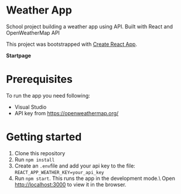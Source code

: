 # Weather App

School project building a weather app using API. Built with React and OpenWeatherMap API

This project was bootstrapped with [Create React App](https://github.com/facebook/create-react-app).

**Startpage**<br>

# Prerequisites

To run the app you need following:
- Visual Studio
- API key from https://openweathermap.org/

# Getting started

1. Clone this repository
2. Run `npm install`
3. Create an `.env`file and add your api key to the file:
`REACT_APP_WEATHER_KEY=your_api_key`
4. Run `npm start`. This runs the app in the development mode.\ Open [http://localhost:3000](http://localhost:3000) to view it in the browser.


